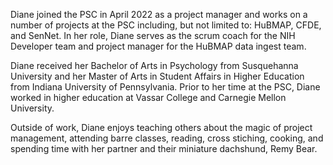 Diane joined the PSC in April 2022 as a project manager and works on a number of projects at the PSC including, but not limited to: HuBMAP, CFDE, and SenNet. In her role, Diane serves as the scrum coach for the NIH Developer team and project manager for the HuBMAP data ingest team. 

Diane received her Bachelor of Arts in Psychology from Susquehanna University and her Master of Arts in Student Affairs in Higher Education from Indiana University of Pennsylvania. Prior to her time at the PSC, Diane worked in higher education at Vassar College and Carnegie Mellon University. 

Outside of work, Diane enjoys teaching others about the magic of project management, attending barre classes, reading, cross stiching, cooking, and spending time with her partner and their miniature dachshund, Remy Bear.
